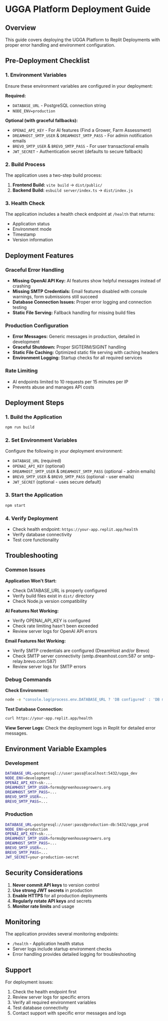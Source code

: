 # UGGA Platform Deployment Guide

## Overview
This guide covers deploying the UGGA Platform to Replit Deployments with proper error handling and environment configuration.

## Pre-Deployment Checklist

### 1. Environment Variables
Ensure these environment variables are configured in your deployment:

**Required:**
- `DATABASE_URL` - PostgreSQL connection string
- `NODE_ENV=production`

**Optional (with graceful fallbacks):**
- `OPENAI_API_KEY` - For AI features (Find a Grower, Farm Assessment)
- `DREAMHOST_SMTP_USER` & `DREAMHOST_SMTP_PASS` - For admin notification emails
- `BREVO_SMTP_USER` & `BREVO_SMTP_PASS` - For user transactional emails
- `JWT_SECRET` - Authentication secret (defaults to secure fallback)

### 2. Build Process
The application uses a two-step build process:
1. **Frontend Build:** `vite build` → `dist/public/`
2. **Backend Build:** `esbuild server/index.ts` → `dist/index.js`

### 3. Health Check
The application includes a health check endpoint at `/health` that returns:
- Application status
- Environment mode
- Timestamp
- Version information

## Deployment Features

### Graceful Error Handling
- **Missing OpenAI API Key:** AI features show helpful messages instead of crashing
- **Missing SMTP Credentials:** Email features disabled with console warnings, form submissions still succeed
- **Database Connection Issues:** Proper error logging and connection testing
- **Static File Serving:** Fallback handling for missing build files

### Production Configuration
- **Error Messages:** Generic messages in production, detailed in development
- **Graceful Shutdown:** Proper SIGTERM/SIGINT handling
- **Static File Caching:** Optimized static file serving with caching headers
- **Environment Logging:** Startup checks for all required services

### Rate Limiting
- AI endpoints limited to 10 requests per 15 minutes per IP
- Prevents abuse and manages API costs

## Deployment Steps

### 1. Build the Application
```bash
npm run build
```

### 2. Set Environment Variables
Configure the following in your deployment environment:
- `DATABASE_URL` (required)
- `OPENAI_API_KEY` (optional)
- `DREAMHOST_SMTP_USER` & `DREAMHOST_SMTP_PASS` (optional - admin emails)
- `BREVO_SMTP_USER` & `BREVO_SMTP_PASS` (optional - user emails)
- `JWT_SECRET` (optional - uses secure default)

### 3. Start the Application
```bash
npm start
```

### 4. Verify Deployment
- Check health endpoint: `https://your-app.replit.app/health`
- Verify database connectivity
- Test core functionality

## Troubleshooting

### Common Issues

**Application Won't Start:**
- Check DATABASE_URL is properly configured
- Verify build files exist in `dist/` directory
- Check Node.js version compatibility

**AI Features Not Working:**
- Verify OPENAI_API_KEY is configured
- Check rate limiting hasn't been exceeded
- Review server logs for OpenAI API errors

**Email Features Not Working:**
- Verify SMTP credentials are configured (DreamHost and/or Brevo)
- Check SMTP server connectivity (smtp.dreamhost.com:587 or smtp-relay.brevo.com:587)
- Review server logs for SMTP errors

### Debug Commands

**Check Environment:**
```bash
node -e "console.log(process.env.DATABASE_URL ? 'DB configured' : 'DB missing')"
```

**Test Database Connection:**
```bash
curl https://your-app.replit.app/health
```

**View Server Logs:**
Check the deployment logs in Replit for detailed error messages.

## Environment Variable Examples

### Development
```bash
DATABASE_URL=postgresql://user:pass@localhost:5432/ugga_dev
NODE_ENV=development
OPENAI_API_KEY=sk-...
DREAMHOST_SMTP_USER=forms@greenhousegrowers.org
DREAMHOST_SMTP_PASS=...
BREVO_SMTP_USER=...
BREVO_SMTP_PASS=...
```

### Production
```bash
DATABASE_URL=postgresql://user:pass@production-db:5432/ugga_prod
NODE_ENV=production
OPENAI_API_KEY=sk-...
DREAMHOST_SMTP_USER=forms@greenhousegrowers.org
DREAMHOST_SMTP_PASS=...
BREVO_SMTP_USER=...
BREVO_SMTP_PASS=...
JWT_SECRET=your-production-secret
```

## Security Considerations

1. **Never commit API keys** to version control
2. **Use strong JWT secrets** in production
3. **Enable HTTPS** for all production deployments
4. **Regularly rotate API keys** and secrets
5. **Monitor rate limits** and usage

## Monitoring

The application provides several monitoring endpoints:
- `/health` - Application health status
- Server logs include startup environment checks
- Error handling provides detailed logging for troubleshooting

## Support

For deployment issues:
1. Check the health endpoint first
2. Review server logs for specific errors
3. Verify all required environment variables
4. Test database connectivity
5. Contact support with specific error messages and logs